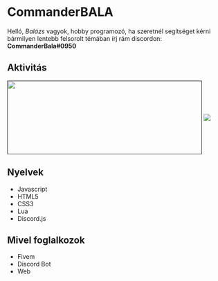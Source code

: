 # CommanderBALA

Helló, *Balázs* vagyok, hobby programozó, ha szeretnél segítséget kérni bármilyen lentebb felsorolt témában írj rám discordon: <b>CommanderBala#0950</b>


## Aktivitás

<a style="text-decoration: none;" href="">
  <img width=450 height=170 align="center" src="https://github-readme-stats.vercel.app/api?username=CommanderBALA&theme=monokai&show_icons=true&bg_color=0D1117&hide_border=true&locale=hu" />
</a>
<a href="">
  <img align="center" src="https://github-readme-stats.vercel.app/api/top-langs/?username=CommanderBALA&theme=monokai&bg_color=0D1117&hide_border=true&locale=hu&hide_langs_below=1" />
</a>

## Nyelvek

<ul>
  <li>Javascript</li>  
  <li>HTML5</li>  
  <li>CSS3</li>  
  <li>Lua</li>  
  <li>Discord.js</li>  
</ul>

## Mivel foglalkozok

<ul>
  <li>Fivem</li>  
  <li>Discord Bot</li>  
  <li>Web</li>  
</ul>

<!--
**CommanderBALA/CommanderBALA** is a ✨ _special_ ✨ repository because its `README.md` (this file) appears on your GitHub profile.
### Hi there 👋
Here are some ideas to get you started:

- 🔭 I’m currently working on ...
- 🌱 I’m currently learning ...
- 👯 I’m looking to collaborate on ...
- 🤔 I’m looking for help with ...
- 💬 Ask me about ...
- 📫 How to reach me: ...
- 😄 Pronouns: ...
- ⚡ Fun fact: ...
-->
